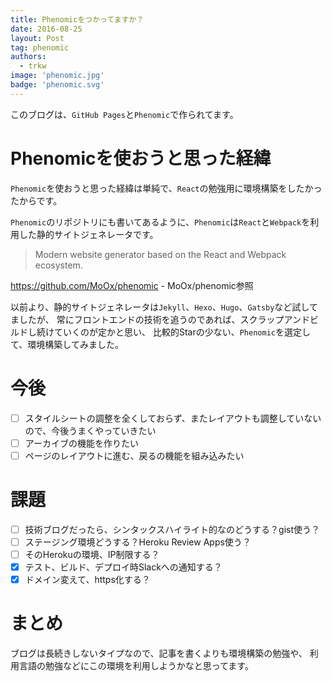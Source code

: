 ```yaml
---
title: Phenomicをつかってますか？
date: 2016-08-25
layout: Post
tag: phenomic
authors:
  - trkw
image: 'phenomic.jpg'
badge: 'phenomic.svg'
---
```


このブログは、`GitHub Pages`と`Phenomic`で作られてます。

# Phenomicを使おうと思った経緯

`Phenomic`を使おうと思った経緯は単純で、`React`の勉強用に環境構築をしたかったからです。

`Phenomic`のリポジトリにも書いてあるように、`Phenomic`は`React`と`Webpack`を利用した静的サイトジェネレータです。

> Modern website generator based on the React and Webpack ecosystem.

https://github.com/MoOx/phenomic - MoOx/phenomic参照

以前より、静的サイトジェネレータは`Jekyll`、`Hexo`、`Hugo`、`Gatsby`など試してましたが、
常にフロントエンドの技術を追うのであれば、スクラップアンドビルドし続けていくのが定かと思い、
比較的Starの少ない、`Phenomic`を選定して、環境構築してみました。

# 今後

- [ ] スタイルシートの調整を全くしておらず、またレイアウトも調整していないので、今後うまくやっていきたい
- [ ] アーカイブの機能を作りたい
- [ ] ページのレイアウトに進む、戻るの機能を組み込みたい

# 課題

- [ ] 技術ブログだったら、シンタックスハイライト的なのどうする？gist使う？
- [ ] ステージング環境どうする？Heroku Review Apps使う？
- [ ] そのHerokuの環境、IP制限する？
- [x] テスト、ビルド、デプロイ時Slackへの通知する？
- [x]  ドメイン変えて、https化する？

# まとめ

ブログは長続きしないタイプなので、記事を書くよりも環境構築の勉強や、
利用言語の勉強などにこの環境を利用しようかなと思ってます。
